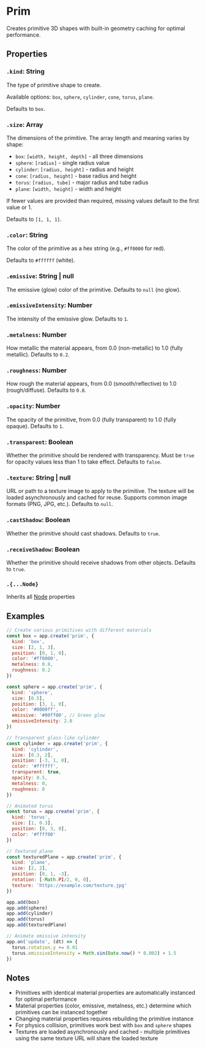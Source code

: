 # Prim

Creates primitive 3D shapes with built-in geometry caching for optimal performance.

## Properties

### `.kind`: String

The type of primitive shape to create. 

Available options: `box`, `sphere`, `cylinder`, `cone`, `torus`, `plane`.

Defaults to `box`.

### `.size`: Array

The dimensions of the primitive. The array length and meaning varies by shape:
- `box`: `[width, height, depth]` - all three dimensions
- `sphere`: `[radius]` - single radius value
- `cylinder`: `[radius, height]` - radius and height
- `cone`: `[radius, height]` - base radius and height
- `torus`: `[radius, tube]` - major radius and tube radius
- `plane`: `[width, height]` - width and height

If fewer values are provided than required, missing values default to the first value or 1.

Defaults to `[1, 1, 1]`.

### `.color`: String

The color of the primitive as a hex string (e.g., `#ff0000` for red).

Defaults to `#ffffff` (white).

### `.emissive`: String | null

The emissive (glow) color of the primitive. Defaults to `null` (no glow).

### `.emissiveIntensity`: Number

The intensity of the emissive glow. Defaults to `1`.

### `.metalness`: Number

How metallic the material appears, from 0.0 (non-metallic) to 1.0 (fully metallic). Defaults to `0.2`.

### `.roughness`: Number

How rough the material appears, from 0.0 (smooth/reflective) to 1.0 (rough/diffuse). Defaults to `0.8`.

### `.opacity`: Number

The opacity of the primitive, from 0.0 (fully transparent) to 1.0 (fully opaque). Defaults to `1`.

### `.transparent`: Boolean

Whether the primitive should be rendered with transparency. Must be `true` for opacity values less than 1 to take effect. Defaults to `false`.

### `.texture`: String | null

URL or path to a texture image to apply to the primitive. The texture will be loaded asynchronously and cached for reuse. Supports common image formats (PNG, JPG, etc.). Defaults to `null`.

### `.castShadow`: Boolean

Whether the primitive should cast shadows. Defaults to `true`.

### `.receiveShadow`: Boolean

Whether the primitive should receive shadows from other objects. Defaults to `true`.

### `.{...Node}`

Inherits all [Node](/docs/scripting/nodes/Node.md) properties

## Examples

```javascript
// Create various primitives with different materials
const box = app.create('prim', {
  kind: 'box',
  size: [2, 1, 3],
  position: [0, 1, 0],
  color: '#ff0000',
  metalness: 0.8,
  roughness: 0.2
})

const sphere = app.create('prim', {
  kind: 'sphere',
  size: [0.5],
  position: [3, 1, 0],
  color: '#0000ff',
  emissive: '#00ff00', // Green glow
  emissiveIntensity: 2.0
})

// Transparent glass-like cylinder
const cylinder = app.create('prim', {
  kind: 'cylinder',
  size: [0.3, 2],
  position: [-3, 1, 0],
  color: '#ffffff',
  transparent: true,
  opacity: 0.5,
  metalness: 0,
  roughness: 0
})

// Animated torus
const torus = app.create('prim', {
  kind: 'torus',
  size: [1, 0.3],
  position: [0, 3, 0],
  color: '#ffff00'
})

// Textured plane
const texturedPlane = app.create('prim', {
  kind: 'plane',
  size: [2, 2],
  position: [0, 1, -3],
  rotation: [-Math.PI/2, 0, 0],
  texture: 'https://example.com/texture.jpg'
})

app.add(box)
app.add(sphere)
app.add(cylinder)
app.add(torus)
app.add(texturedPlane)

// Animate emissive intensity
app.on('update', (dt) => {
  torus.rotation.y += 0.01
  torus.emissiveIntensity = Math.sin(Date.now() * 0.002) + 1.5
})
```

## Notes

- Primitives with identical material properties are automatically instanced for optimal performance
- Material properties (color, emissive, metalness, etc.) determine which primitives can be instanced together
- Changing material properties requires rebuilding the primitive instance
- For physics collision, primitives work best with `box` and `sphere` shapes
- Textures are loaded asynchronously and cached - multiple primitives using the same texture URL will share the loaded texture